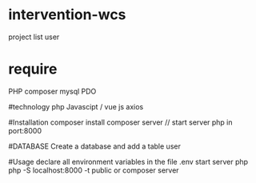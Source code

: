 # intervention-wcs
project list user

# require
PHP
composer
mysql PDO

#technology
php
Javascipt / vue js
axios

#Installation
composer install
composer server // start server php in port:8000

#DATABASE
Create a database and add a table user

#Usage
declare all environment variables in the file .env
start server php 
php -S localhost:8000 -t public
or
composer server




